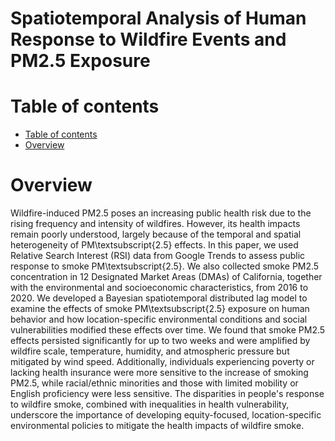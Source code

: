 # Spatiotemporal Analysis of Human Response to Wildfire Events and PM2.5 Exposure

Table of contents
=================

<!--tc-->
   * [Table of contents](#table-of-contents)
   * [Overview](#overview)
<!--tc-->

Overview
========

Wildfire-induced PM2.5 poses an increasing public health risk due to the rising frequency and intensity of wildfires. However, its health impacts remain poorly understood, largely because of the temporal and spatial heterogeneity of PM\textsubscript{2.5} effects. In this paper, we used Relative Search Interest (RSI) data from Google Trends to assess public response to smoke PM\textsubscript{2.5}. We also collected smoke PM2.5 concentration in 12 Designated Market Areas (DMAs) of California, together with the environmental and socioeconomic characteristics, from 2016 to 2020. We developed a Bayesian spatiotemporal distributed lag model to examine the effects of smoke PM\textsubscript{2.5} exposure on human behavior and how location-specific environmental conditions and social vulnerabilities modified these effects over time. We found that smoke PM2.5 effects persisted significantly for up to two weeks and were amplified by wildfire scale, temperature, humidity, and atmospheric pressure but mitigated by wind speed. Additionally, individuals experiencing poverty or lacking health insurance were more sensitive to the increase of smoking PM2.5, while racial/ethnic minorities and those with limited mobility or English proficiency were less sensitive. The disparities in people's response to wildfire smoke, combined with inequalities in health vulnerability, underscore the importance of developing equity-focused, location-specific environmental policies to mitigate the health impacts of wildfire smoke.

